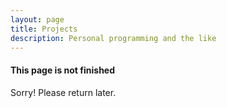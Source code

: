 ```yaml
---
layout: page
title: Projects
description: Personal programming and the like
---
```


#### This page is not finished

Sorry! Please return later.